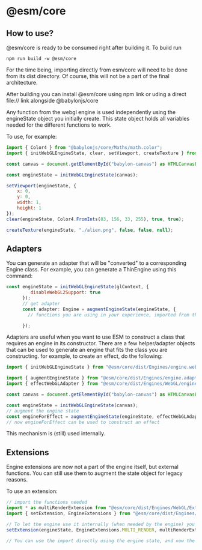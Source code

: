 # @esm/core

## How to use?

@esm/core is ready to be consumed right after building it. To build run

`npm run build -w @esm/core`

For the time being, importing directly from esm/core will need to be done from its dist directory. Of course, this will not be a part of the final architecture.

After building you can install @esm/core using npm link or uding a direct file:// link alongside @babylonjs/core

Any function from the webgl engine is used independently using the engineState object you initially create. This state object holds all variables needed for the different functions to work.

To use, for example:

```javascript
import { Color4 } from "@babylonjs/core/Maths/math.color";
import { initWebGLEngineState, clear, setViewport, createTexture } from "@esm/core/dist/Engines/WebGL/engine.webgl";

const canvas = document.getElementById("babylon-canvas") as HTMLCanvasElement;

const engineState = initWebGLEngineState(canvas);

setViewport(engineState, {
    x: 0,
    y: 0,
    width: 1,
    height: 1
});
clear(engineState, Color4.FromInts(83, 156, 33, 255), true, true);

createTexture(engineState, "./alien.png", false, false, null);
```

## Adapters

You can generate an adapter that will be "converted" to a corresponding Engine class. For example, you can generate a ThinEngine using this command:

```javascript
const engineState = initWebGLEngineState(glContext, {
         disableWebGL2Support: true
      });
      // get adapter
      const adapter: Engine = augmentEngineState(engineState, {
        // functions you are using in your experience, imported from the webgl engine

      });
```

Adapters are useful when you want to use ESM to construct a class that requires an engine in its constructor. There are a few helper/adapter objects that can be used to generate an engine that fits the class you are constructing. for example, to create an effect, do the following:

```javascript
import { initWebGLEngineState } from "@esm/core/dist/Engines/engine.webgl";

import { augmentEngineState } from "@esm/core/dist/Engines/engine.adapters";
import { effectWebGLAdapter } from "@esm/core/dist/Engines/WebGL/engine.adapterHelpers";

const canvas = document.getElementById("babylon-canvas") as HTMLCanvasElement;

const engineState = initWebGLEngineState(canvas);
// augment the engine state
const engineForEffect = augmentEngineState(engineState, effectWebGLAdapter);
// now engineForEffect can be used to construct an effect
```

This mechanism is (still) used internally.

## Extensions

Engine extensions are now not a part of the engine itself, but external functions. You can still use them to augment the state object for legacy reasons.

To use an extension:

```javascript
// import the functions needed
import * as multiRenderExtension from "@esm/core/dist/Engines/WebGL/Extensions/multiRender/multiRender.webgl.js";
import { setExtension, EngineExtensions } from "@esm/core/dist/Engines/Extensions/engine.extensions.js";

// To let the engine use it internally (when needed by the engine) you can register he extension
setExtension(engineState, EngineExtensions.MULTI_RENDER, multiRenderExtension);

// You can use the import directly using the engine state, and now the engine can use it internally, if needed
```
